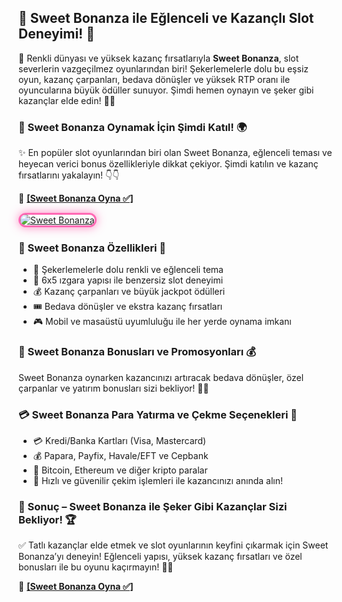 <h2>🍭 Sweet Bonanza ile Eğlenceli ve Kazançlı Slot Deneyimi! 🎰</h2>
<p>💎 Renkli dünyası ve yüksek kazanç fırsatlarıyla <strong>Sweet Bonanza</strong>, slot severlerin vazgeçilmez oyunlarından biri! Şekerlemelerle dolu bu eşsiz oyun, kazanç çarpanları, bedava dönüşler ve yüksek RTP oranı ile oyuncularına büyük ödüller sunuyor. Şimdi hemen oynayın ve şeker gibi kazançlar elde edin! 🍬🎉</p>

<h3>🔗 Sweet Bonanza Oynamak İçin Şimdi Katıl! 🌍</h3>
<p>✨ En popüler slot oyunlarından biri olan Sweet Bonanza, eğlenceli teması ve heyecan verici bonus özellikleriyle dikkat çekiyor. Şimdi katılın ve kazanç fırsatlarını yakalayın! 👇👇</p>
<p>🔗 <a href="http://www.redly.vip/3A5tsFl" target="_blank"><strong>[Sweet Bonanza Oyna ✅]</strong></a></p>

<a href="http://www.redly.vip/3A5tsFl" title="Sweet Bonanza">
  <img src="https://i.ibb.co/BtMhhf6/g-venligiris.jpg" alt="Sweet Bonanza" style="max-width: 100%; border: 3px solid #ff69b4; border-radius: 15px; box-shadow: 0px 0px 15px rgba(255, 105, 180, 0.8);">
</a>

<h3>🍭 Sweet Bonanza Özellikleri 🎯</h3>
<ul>
  <li>🍬 Şekerlemelerle dolu renkli ve eğlenceli tema</li>
  <li>🎰 6x5 ızgara yapısı ile benzersiz slot deneyimi</li>
  <li>💰 Kazanç çarpanları ve büyük jackpot ödülleri</li>
  <li>🎟️ Bedava dönüşler ve ekstra kazanç fırsatları</li>
  <li>🎮 Mobil ve masaüstü uyumluluğu ile her yerde oynama imkanı</li>
</ul>

<h3>🎁 Sweet Bonanza Bonusları ve Promosyonları 💰</h3>
<p>Sweet Bonanza oynarken kazancınızı artıracak bedava dönüşler, özel çarpanlar ve yatırım bonusları sizi bekliyor! 🚀🎉</p>

<h3>💳 Sweet Bonanza Para Yatırma ve Çekme Seçenekleri 💸</h3>
<ul>
  <li>💳 Kredi/Banka Kartları (Visa, Mastercard)</li>
  <li>💰 Papara, Payfix, Havale/EFT ve Cepbank</li>
  <li>📲 Bitcoin, Ethereum ve diğer kripto paralar</li>
  <li>🔄 Hızlı ve güvenilir çekim işlemleri ile kazancınızı anında alın!</li>
</ul>

<h3>🎯 Sonuç – Sweet Bonanza ile Şeker Gibi Kazançlar Sizi Bekliyor! 🏆</h3>
<p>✅ Tatlı kazançlar elde etmek ve slot oyunlarının keyfini çıkarmak için Sweet Bonanza’yı deneyin! Eğlenceli yapısı, yüksek kazanç fırsatları ve özel bonusları ile bu oyunu kaçırmayın! 🎉🔥</p>

<p>🔗 <a href="http://www.redly.vip/3A5tsFl" target="_blank"><strong>[Sweet Bonanza Oyna ✅]</strong></a></p>
